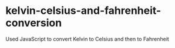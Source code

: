 # kelvin-celsius-and-fahrenheit-conversion
Used JavaScript to convert Kelvin to Celsius and then to Fahrenheit
